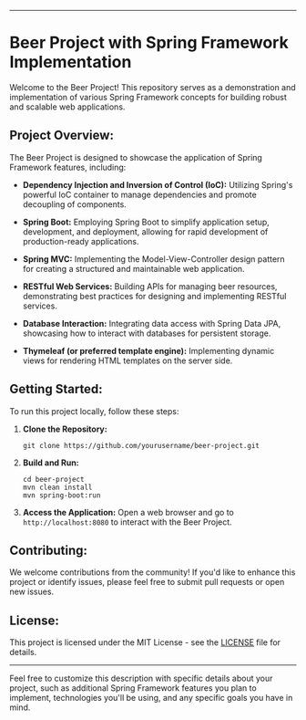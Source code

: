 
---

# Beer Project with Spring Framework Implementation

Welcome to the Beer Project! This repository serves as a demonstration and implementation of various Spring Framework concepts for building robust and scalable web applications.

## Project Overview:

The Beer Project is designed to showcase the application of Spring Framework features, including:

- **Dependency Injection and Inversion of Control (IoC):** Utilizing Spring's powerful IoC container to manage dependencies and promote decoupling of components.

- **Spring Boot:** Employing Spring Boot to simplify application setup, development, and deployment, allowing for rapid development of production-ready applications.

- **Spring MVC:** Implementing the Model-View-Controller design pattern for creating a structured and maintainable web application.

- **RESTful Web Services:** Building APIs for managing beer resources, demonstrating best practices for designing and implementing RESTful services.

- **Database Interaction:** Integrating data access with Spring Data JPA, showcasing how to interact with databases for persistent storage.

- **Thymeleaf (or preferred template engine):** Implementing dynamic views for rendering HTML templates on the server side.

## Getting Started:

To run this project locally, follow these steps:

1. **Clone the Repository:**
   ```
   git clone https://github.com/yourusername/beer-project.git
   ```

2. **Build and Run:**
   ```
   cd beer-project
   mvn clean install
   mvn spring-boot:run
   ```

3. **Access the Application:**
   Open a web browser and go to `http://localhost:8080` to interact with the Beer Project.

## Contributing:

We welcome contributions from the community! If you'd like to enhance this project or identify issues, please feel free to submit pull requests or open new issues.

## License:

This project is licensed under the MIT License - see the [LICENSE](LICENSE) file for details.

---

Feel free to customize this description with specific details about your project, such as additional Spring Framework features you plan to implement, technologies you'll be using, and any specific goals you have in mind.
